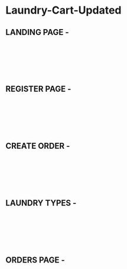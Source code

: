 # Laundry-Cart-Updated

## LANDING PAGE -
</br> </br>


</br> </br>

## REGISTER PAGE -
</br> </br>


</br> </br>

## CREATE ORDER -
</br> </br>


</br></br>

## LAUNDRY TYPES -
</br> </br>


</br> </br>

## ORDERS PAGE -
</br> </br>


</br> </br>

</br> </br>
